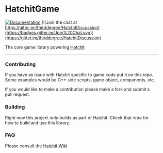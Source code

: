 # HatchitGame

[![Documentation](https://codedocs.xyz/thirddegree/HatchitGame.svg)](https://codedocs.xyz/thirddegree/HatchitGame/)
[![Join the chat at https://gitter.im/thirddegree/HatchitDiscussion](https://badges.gitter.im/Join%20Chat.svg)](https://gitter.im/thirddegree/HatchitDiscussion)

The core game library powering [Hatchit](https://github.com/thirddegree/Hatchit)

---

### Contributing

If you have an issue with Hatchit specific to game code put it on this repo. Some examples would be C++ side scripts, game object, components, etc.

If you would like to make a contribution please make a fork and submit a pull request.

### Building

Right now this project only builds as part of Hatchit. Check that repo for how to build and use this library.

### FAQ

Please consult the [Hatchit Wiki](https://github.com/thirddegree/Hatchit/wiki)
